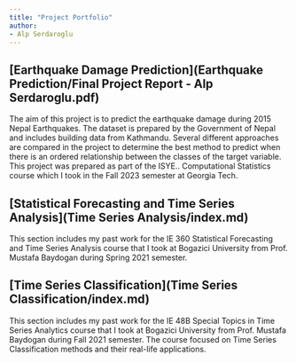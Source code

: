 ```yaml
---
title: "Project Portfolio"
author:
- Alp Serdaroglu
---
```


## [Earthquake Damage Prediction](Earthquake Prediction/Final Project Report - Alp Serdaroglu.pdf)

The aim of this project is to predict the earthquake damage during 2015 Nepal Earthquakes. The dataset is prepared by the Government of Nepal and includes building data from Kathmandu. Several different approaches are compared in the project to determine the best method to predict when there is an ordered relationship between the classes of the target variable. This project was prepared as part of the ISYE.. Computational Statistics course which I took in the Fall 2023 semester at Georgia Tech.


## [Statistical Forecasting and Time Series Analysis](Time Series Analysis/index.md)

This section includes my past work for the IE 360 Statistical Forecasting and Time Series Analysis course that I took at Bogazici University from Prof. Mustafa Baydogan during Spring 2021 semester.


## [Time Series Classification](Time Series Classification/index.md)

This section includes my past work for the IE 48B Special Topics in Time Series Analytics course that I took at Bogazici University from Prof. Mustafa Baydogan during Fall 2021 semester. The course focused on Time Series Classification methods and their real-life applications.